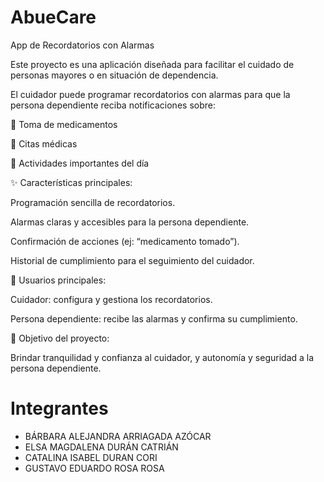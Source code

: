 # AbueCare

App de Recordatorios con Alarmas

Este proyecto es una aplicación diseñada para facilitar el cuidado de personas mayores o en situación de dependencia.

El cuidador puede programar recordatorios con alarmas para que la persona dependiente reciba notificaciones sobre:


💊 Toma de medicamentos

🏥 Citas médicas

📌 Actividades importantes del día

✨ Características principales:

Programación sencilla de recordatorios.

Alarmas claras y accesibles para la persona dependiente.

Confirmación de acciones (ej: “medicamento tomado”).

Historial de cumplimiento para el seguimiento del cuidador.


👥 Usuarios principales:

Cuidador: configura y gestiona los recordatorios.

Persona dependiente: recibe las alarmas y confirma su cumplimiento.


🎯 Objetivo del proyecto:

Brindar tranquilidad y confianza al cuidador, y autonomía y seguridad a la persona dependiente.

# Integrantes

  - BÁRBARA ALEJANDRA ARRIAGADA AZÓCAR
  - ELSA MAGDALENA DURÁN CATRIÁN
  - CATALINA ISABEL DURAN CORI
  - GUSTAVO EDUARDO ROSA ROSA
